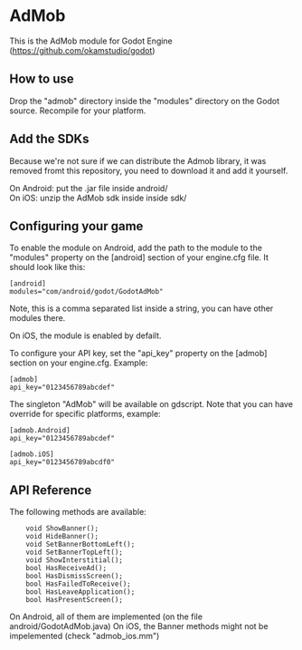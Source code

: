AdMob
=====

This is the AdMob module for Godot Engine (https://github.com/okamstudio/godot)

How to use
----------
Drop the "admob" directory inside the "modules" directory on the Godot source. Recompile for your platform.

Add the SDKs
------------
Because we're not sure if we can distribute the Admob library, it was removed fromt this repository, you need to download it and add it yourself.

On Android: put the .jar file inside android/  
On iOS: unzip the AdMob sdk inside inside sdk/

Configuring your game
---------------------

To enable the module on Android, add the path to the module to the "modules" property on the [android] section of your engine.cfg file. It should look like this:

	[android]
	modules="com/android/godot/GodotAdMob"

Note, this is a comma separated list inside a string, you can have other modules there.

On iOS, the module is enabled by defailt.

To configure your API key, set the "api_key" property on the [admob] section on your engine.cfg. Example:

	[admob]
	api_key="0123456789abcdef"

The singleton "AdMob" will be available on gdscript. Note that you can have override for specific platforms, example:


	[admob.Android]
	api_key="0123456789abcdef"

	[admob.iOS]
	api_key="0123456789abcdf0"


API Reference
-------------

The following methods are available:

        void ShowBanner();
        void HideBanner();
        void SetBannerBottomLeft();
        void SetBannerTopLeft();
        void ShowInterstitial();
        bool HasReceiveAd();
        bool HasDismissScreen();
        bool HasFailedToReceive();
        bool HasLeaveApplication();
        bool HasPresentScreen();

On Android, all of them are implemented (on the file android/GodotAdMob.java)
On iOS, the Banner methods might not be impelemented (check "admob_ios.mm")





